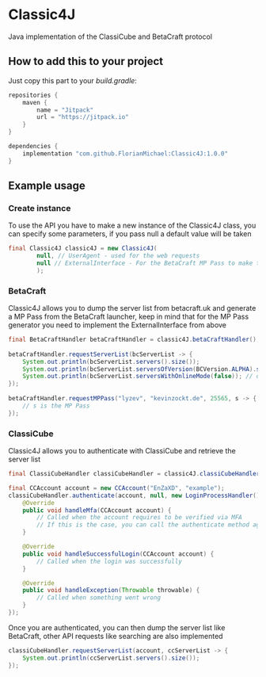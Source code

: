 # Classic4J
Java implementation of the ClassiCube and BetaCraft protocol

## How to add this to your project
Just copy this part to your *build.gradle*:
```groovy
repositories {
    maven {
        name = "Jitpack"
        url = "https://jitpack.io"
    }
}

dependencies {
    implementation "com.github.FlorianMichael:Classic4J:1.0.0"
}
```

## Example usage
### Create instance
To use the API you have to make a new instance of the Classic4J class, you can specify some parameters, if you pass null a default value will be taken
```java
final Classic4J classic4J = new Classic4J(
        null, // UserAgent - used for the web requests
        null // ExternalInterface - For the BetaCraft MP Pass to make the AuthLib request
        );
```

### BetaCraft
Classic4J allows you to dump the server list from betacraft.uk and generate a MP Pass from the BetaCraft launcher, keep in mind that for the MP Pass generator you need to implement the ExternalInterface from above
```java
final BetaCraftHandler betaCraftHandler = classic4J.betaCraftHandler();
        
betaCraftHandler.requestServerList(bcServerList -> {
    System.out.println(bcServerList.servers().size());
    System.out.println(bcServerList.serversOfVersion(BCVersion.ALPHA).size());
    System.out.println(bcServerList.serversWithOnlineMode(false)); // offline mode
});
        
betaCraftHandler.requestMPPass("lyzev", "kevinzockt.de", 25565, s -> {
    // s is the MP Pass
});
```

### ClassiCube
Classic4J allows you to authenticate with ClassiCube and retrieve the server list
```java
final ClassiCubeHandler classiCubeHandler = classic4J.classiCubeHandler();

final CCAccount account = new CCAccount("EnZaXD", "example");
classiCubeHandler.authenticate(account, null, new LoginProcessHandler() {
    @Override
    public void handleMfa(CCAccount account) {
        // Called when the account requires to be verified via MFA
        // If this is the case, you can call the authenticate method again and specify the MFA code instead of null
    }

    @Override
    public void handleSuccessfulLogin(CCAccount account) {
        // Called when the login was successfully
    }

    @Override
    public void handleException(Throwable throwable) {
        // Called when something went wrong
    }
});
```
Once you are authenticated, you can then dump the server list like BetaCraft, other API requests like searching are also implemented
```java
classiCubeHandler.requestServerList(account, ccServerList -> {
    System.out.println(ccServerList.servers().size());
});
```
